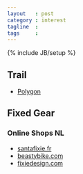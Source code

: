 ```yaml
---
layout   : post
category : interest
tagline  : 
tags     : 
---
```

{% include JB/setup %}

## Trail

- [Polygon](http://www.polygonbikes.com)

## Fixed Gear

### Online Shops NL

- [santafixie.fr](https://www.santafixie.fr)
- [beastybike.com](http://www.beastybike.com)
- [fixiedesign.com](http://fixiedesign.com)
